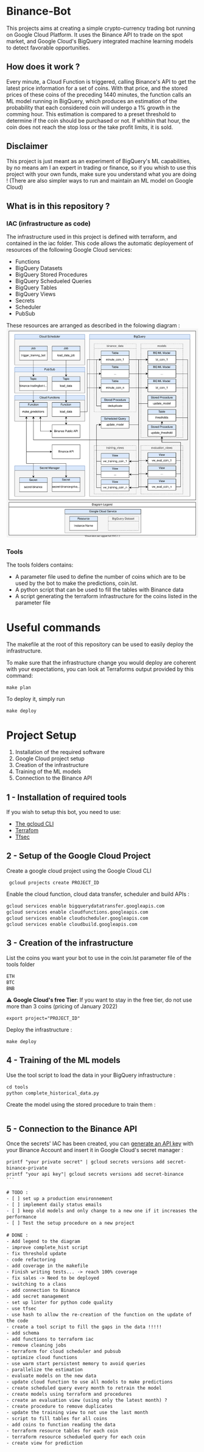 # Binance-Bot

This projects aims at creating a simple crypto-currency trading bot running on Google Cloud Platform. It uses the Binance API to trade on the spot market, and Google Cloud's BigQuery integrated machine learning models to detect favorable opportunities. 


## How does it work ? 

Every minute, a Cloud Function is triggered, calling Binance's API to get the latest price information for a set of coins.
With that price, and the stored prices of these coins of the preceding 1440 minutes, the function calls an ML model running in BigQuery, which produces an estimation of the probability that each considered coin will undergo a 1% growth in the comming hour. This estimation is compared to a preset threshold to determine if the coin should be purchased or not. If whithin that hour, the coin does not reach the stop loss or the take profit limits, it is sold.

## Disclaimer

This project is just meant as an experiment of BigQuery's ML capabilities, by no means am I an expert in trading or finance, so if you whish to use this project with your own funds, make sure you understand what you are doing ! (There are also simpler ways to run and maintain an ML model on Google Cloud)


## What is in this repository ?

### IAC (infrastructure as code) 
The infrastructure used in this project is defined with terraform, and contained in the iac folder. This code allows the automatic deployement of resources of the following Google Cloud services:
- Functions 
- BigQuery Datasets
- BigQuery Stored Procedures 
- BigQuery Schedueled Queries
- BigQuery Tables
- BigQuery Views 
- Secrets 
- Scheduler 
- PubSub

These resources are arranged as described in the folowing diagram :
![infrastructure-schema](docs/schema.svg)

### Tools
The tools folders contains:
- A parameter file used to define the number of coins which are to be used by the bot to make the predictions, coin.lst.
- A python script that can be used to fill the tables with Binance data 
- A script generating the terraform infrastructure for the coins listed in the parameter file


# Useful commands

The makefile at the root of this repository can be used to easily deploy the infrastructure.

To make sure that the infrastructure change you would deploy are coherent with your expectations, you can look at Terraforms output provided by this command:

```
make plan
```

To deploy it, simply run
```
make deploy
```

# Project Setup 

1. Installation of the required software
2. Google Cloud project setup
3. Creation of the infrastructure
4. Training of the ML models
5. Connection to the Binance API


## 1 - Installation of required tools

If you wish to setup this bot, you need to use:

 - [The gcloud CLI](https://cloud.google.com/sdk/docs/install)
 - [Terrafom](https://learn.hashicorp.com/tutorials/terraform/install-cli)
 - [Tfsec](https://github.com/aquasecurity/tfsec)


## 2 - Setup of the Google Cloud Project

Create a google cloud project using the Google Cloud CLI
```
 gcloud projects create PROJECT_ID
```

Enable the cloud function, cloud data transfer, scheduler and build APIs :
```
gcloud services enable bigquerydatatransfer.googleapis.com
gcloud services enable cloudfunctions.googleapis.com
gcloud services enable cloudscheduler.googleapis.com
gcloud services enable cloudbuild.googleapis.com
```

## 3 - Creation of the infrastructure

List the coins you want your bot to use in the coin.lst parameter file of the tools folder
```
ETH
BTC
BNB
```

:warning: **Google Cloud's free Tier**: If you want to stay in  the free tier, do not use more than 3 coins (pricing of January 2022)

```
export project="PROJECT_ID"
```

Deploy the infrastructure :
```
make deploy
```

## 4 - Training of the ML models

Use the tool script to load the data in your BigQuery infrastructure :
```
cd tools
python complete_historical_data.py    
```

Create the model using the stored procedure to train them : 
```

```


## 5 - Connection to the Binance API

Once the secrets' IAC has been created, you can [generate an API key](https://www.binance.com/en/support/faq/360002502072) with your Binance Account and insert it in Google Cloud's secret manager :

````
printf "your private secret" | gcloud secrets versions add secret-binance-private 
printf "your api key"| gcloud secrets versions add secret-binance 
```

# TODO :
- [ ] set up a production environnement
- [ ] implement daily status emails
- [ ] keep old models and only change to a new one if it increases the performance
- [ ] Test the setup procedure on a new project

# DONE :
- Add legend to the diagram
- improve complete_hist script
- fix threshold update 
- code refactoring
- add coverage in the makefile
- Finish writing tests... -> reach 100% coverage
- fix sales -> Need to be deployed
- switching to a class
- add connection to Binance
- add secret management
- set up linter for python code quality
- use tfsec
- use hash to allow the re-creation of the function on the update of the code
- create a tool script to fill the gaps in the data !!!!!
- add schema
- add functions to terraform iac
- remove cleaning jobs
- terraform for cloud scheduler and pubsub
- optimize cloud functions
- use warm start persistent memory to avoid queries
- parallelize the estimation
- evaluate models on the new data
- update cloud function to use all models to make predictions
- create scheduled query every month to retrain the model
- create models using terraform and procedures
- create an evaluation view (using only the latest month) ?
- create procedure to remove duplicates 
- update the training view to not use the last month
- script to fill tables for all coins 
- add coins to function reading the data 
- terraform resource tables for each coin  
- terraform resource schedueled query for each coin
- create view for prediction
